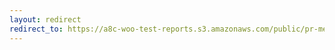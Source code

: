 ```yaml
---
layout: redirect
redirect_to: https://a8c-woo-test-reports.s3.amazonaws.com/public/pr-merge/43318/e2e/index.html
---
```


